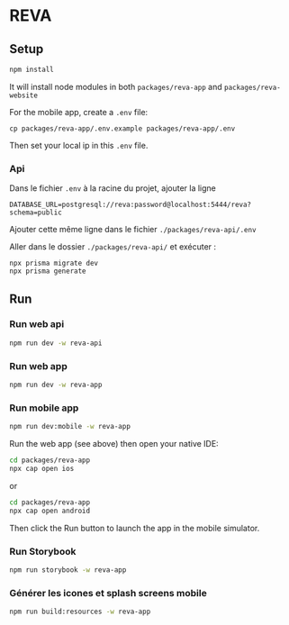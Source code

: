 # REVA

## Setup

```bash
npm install
```

It will install node modules in both `packages/reva-app` and `packages/reva-website`

For the mobile app, create a `.env` file:

```
cp packages/reva-app/.env.example packages/reva-app/.env
```

Then set your local ip in this `.env` file.

### Api

Dans le fichier `.env` à la racine du projet, ajouter la ligne

```
DATABASE_URL=postgresql://reva:password@localhost:5444/reva?schema=public
```

Ajouter cette même ligne dans le fichier `./packages/reva-api/.env`

Aller dans le dossier `./packages/reva-api/` et exécuter :

```
npx prisma migrate dev
npx prisma generate
```

## Run

### Run web api

```bash
npm run dev -w reva-api
```

### Run web app

```bash
npm run dev -w reva-app
```

### Run mobile app

```bash
npm run dev:mobile -w reva-app
```

Run the web app (see above) then open your native IDE:

```bash
cd packages/reva-app
npx cap open ios
```

or

```bash
cd packages/reva-app
npx cap open android
```

Then click the Run button to launch the app in the mobile simulator.

### Run Storybook

```bash
npm run storybook -w reva-app
```

### Générer les icones et splash screens mobile

```bash
npm run build:resources -w reva-app
```
